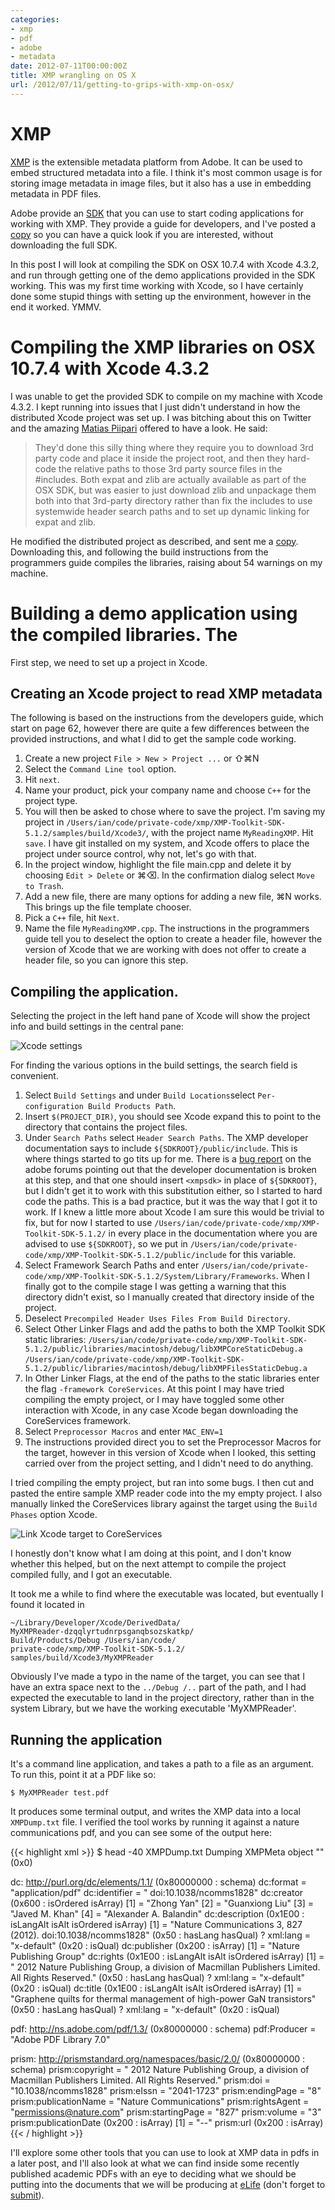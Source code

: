 ```yaml
---
categories:
- xmp
- pdf
- adobe
- metadata
date: 2012-07-11T00:00:00Z
title: XMP wrangling on OS X
url: /2012/07/11/getting-to-grips-with-xmp-on-osx/
---
```


# XMP

[XMP][xmp] is the extensible metadata platform from Adobe. It can be used to embed structured metadata into a file. I think it's most common usage is for storing image metadata in image files, but it also has a use in embedding metadata in PDF files. 

Adobe provide an [SDK][xmpsdk] that you can use to start coding applications for working with XMP. They provide a guide for developers, and I've posted a [copy][dev] so you can have a quick look if you are interested, without downloading the full SDK.

[xmp]: http://www.adobe.com/products/xmp/
[xmpsdk]: http://www.adobe.com/devnet/xmp.html
[dev]: https://dl.dropbox.com/u/2270414/XMPProgrammersGuide.pdf

In this post I will look at compiling the SDK on OSX 10.7.4 with Xcode 4.3.2, and run through getting one of the demo applications provided in the SDK working. This was my first time working with Xcode, so I have certainly done some stupid things with setting up the environment, however in the end it worked. YMMV.

# Compiling the XMP libraries on OSX 10.7.4 with Xcode 4.3.2

I was unable to get the provided SDK to compile on my machine with Xcode 4.3.2. I kept running into issues that I just didn't understand in how the distributed Xcode project was set up. I was bitching about this on Twitter and the amazing [Matias Piipari][mz2] offered to have a look. He said:

[mz2]: https://twitter.com/mz2

>They'd done this silly thing where they require you to download 3rd party code and place it inside the project root, and then they hard-code the relative paths to those 3rd party source files in the #includes. Both expat and zlib are actually available as part of the OSX SDK, but was easier to just download zlib and unpackage them both into that 3rd-party directory rather than fix the includes to use systemwide header search paths and to set up dynamic linking for expat and zlib.

He modified the distributed project as described, and sent me a [copy][working]. Downloading this, and following the build instructions from the programmers guide compiles the libraries, raising about 54 warnings on my machine.

[working]: https://www.dropbox.com/sh/gceyj2ieuvme1aa/9FONH2OF2b

# Building a demo application using the compiled libraries. The 

First step, we need to set up a project in Xcode.

## Creating an Xcode project to read XMP metadata

The following is based on the instructions from the developers guide, which start on page 62, however there are quite a few differences between the provided instructions, and what I did to get the sample code working.

1. Create a new project `File > New > Project ...` or &#8679;&#8984;N
2. Select the `Command Line tool` option.
3. Hit `next`.
4. Name your product, pick your company name and choose `C++` for the project type.
5. You will then be asked to chose where to save the project. I'm saving my project in `/Users/ian/code/private-code/xmp/XMP-Toolkit-SDK-5.1.2/samples/build/Xcode3/`, with the project name `MyReadingXMP`. Hit `save`.
I have git installed on my system, and Xcode offers to place the project under source control, why not, let's go with that.
6. In the project window, highlight the file main.cpp and delete it by choosing `Edit > Delete` or &#8984;&#9003;. In the
confirmation dialog select `Move to Trash`.
7. Add a new file, there are many options for adding a new file, &#8984;N works. This brings up the file template chooser.
8. Pick a `C++` file, hit `Next`.
9. Name the file `MyReadingXMP.cpp`. The instructions in the programmers guide tell you to deselect the option to create a header file, however the version of Xcode that we are working with does not offer to create a header file, so you can ignore this step. 

## Compiling the application. 

Selecting the project in the left hand pane of Xcode will show the project info and build settings in the central pane:

![Xcode settings](/images/xcode-settings.jpg "Xcode settings")

For finding the various options in the build settings, the search field is convenient.

1. Select `Build Settings` and under `Build Locations`select `Per-configuration Build Products Path`.
2. Insert `$(PROJECT_DIR)`, you should see Xcode expand this to point to the directory that contains the project files. 
3. Under `Search Paths` select `Header Search Paths`. The XMP developer documentation says to include `${SDKROOT}/public/include`. This is where things started to go tits up for me. There is a [bug report][bug] on the adobe forums pointing out that the developer documentation is broken at this step, and that one should insert `<xmpsdk>` in place of `${SDKROOT}`, but I didn't get it to work with this substitution either, so I started to hard code the paths. This is a bad practice, but it was the way that I got it to work. If I knew a little more about Xcode I am sure this would be trivial to fix, but for now I started to use `/Users/ian/code/private-code/xmp/XMP-Toolkit-SDK-5.1.2/` in every place in the documentation where you are advised to use `${SDKROOT}`, so we put in `/Users/ian/code/private-code/xmp/XMP-Toolkit-SDK-5.1.2/public/include` for this variable.
4. Select Framework Search Paths and enter `/Users/ian/code/private-code/xmp/XMP-Toolkit-SDK-5.1.2/System/Library/Frameworks`. When I finally got to the compile stage I was getting a warning that this directory didn't exist, so I manually created that directory inside of the project.
5. Deselect `Precompiled Header Uses Files From Build Directory`.
6. Select Other Linker Flags and add the paths to both the XMP Toolkit SDK static libraries:
`/Users/ian/code/private-code/xmp/XMP-Toolkit-SDK-5.1.2/public/libraries/macintosh/debug/libXMPCoreStaticDebug.a`
`/Users/ian/code/private-code/xmp/XMP-Toolkit-SDK-5.1.2/public/libraries/macintosh/debug/libXMPFilesStaticDebug.a`
7. In Other Linker Flags, at the end of the paths to the static libraries enter the flag `-framework CoreServices`. At this point I may have tried compiling the empty project, or I may have toggled some other interaction with Xcode, in any case Xcode began downloading the CoreServices framework.
8. Select `Preprocessor Macros` and enter `MAC_ENV=1`
9. The instructions provided direct you to set the Preprocessor Macros for the target, however in this version of Xcode when I looked, this setting carried over from the project setting, and I didn't need to do anything.

[bug]: http://forums.adobe.com/message/3234962

I tried compiling the empty project, but ran into some bugs. I then cut and pasted the entire sample XMP reader code into the my empty project. I also manually linked the CoreServices library against the target using the `Build Phases` option Xcode. 

![Link Xcode target to CoreServices](/images/set-services.jpg "Link Xcode target to CoreServices")

I honestly don't know what I am doing at this point, and I don't know whether this helped, but on the next attempt to compile the project compiled fully, and I got an executable. 

It took me a while to find where the executable was located, but eventually I found it located in 

	~/Library/Developer/Xcode/DerivedData/
	MyXMPReader-dzqqlyrtudnrpsganqbsozskatkp/
	Build/Products/Debug /Users/ian/code/
	private-code/xmp/XMP-Toolkit-SDK-5.1.2/
	samples/build/Xcode3/MyXMPReader

Obviously I've made a typo in the name of the target, you can see that I have an extra space next to the `../Debug /..` part of the path, and I had expected the executable to land in the project directory, rather than in the system Library, but we have the working executable 'MyXMPReader'.

## Running the application

It's a command line application, and takes a path to a file as an argument. To run this, point it at a PDF like so:

`$ MyXMPReader test.pdf` 

It produces some terminal output, and writes the XMP data into a local `XMPDump.txt` file. I verified the tool works by running it against a nature communications pdf, and you can see some of the output here:

{{< highlight xml >}}
$ head -40 XMPDump.txt 
Dumping XMPMeta object ""  (0x0)

   dc:  http://purl.org/dc/elements/1.1/  (0x80000000 : schema)
      dc:format = "application/pdf"
      dc:identifier = "
            doi:10.1038/ncomms1828"
      dc:creator  (0x600 : isOrdered isArray)
         [1] = "Zhong Yan"
         [2] = "Guanxiong Liu"
         [3] = "Javed M. Khan"
         [4] = "Alexander A. Balandin"
      dc:description  (0x1E00 : isLangAlt isAlt isOrdered isArray)
         [1] = "Nature Communications 3, 827 (2012). doi:10.1038/ncomms1828"  (0x50 : hasLang hasQual)
               ? xml:lang = "x-default"  (0x20 : isQual)
      dc:publisher  (0x200 : isArray)
         [1] = "Nature Publishing Group"
      dc:rights  (0x1E00 : isLangAlt isAlt isOrdered isArray)
         [1] = "<C2 A9> 2012 Nature Publishing Group, a division of Macmillan Publishers Limited. All Rights Reserved."  (0x50 : hasLang hasQual)
               ? xml:lang = "x-default"  (0x20 : isQual)
      dc:title  (0x1E00 : isLangAlt isAlt isOrdered isArray)
         [1] = "Graphene quilts for thermal management of high-power GaN transistors"  (0x50 : hasLang hasQual)
               ? xml:lang = "x-default"  (0x20 : isQual)

   pdf:  http://ns.adobe.com/pdf/1.3/  (0x80000000 : schema)
      pdf:Producer = "Adobe PDF Library 7.0"

   prism:  http://prismstandard.org/namespaces/basic/2.0/  (0x80000000 : schema)
      prism:copyright = "
            <C2 A9> 2012 Nature Publishing Group, a division of Macmillan Publishers Limited. All Rights Reserved."
      prism:doi = "10.1038/ncomms1828"
      prism:eIssn = "2041-1723"
      prism:endingPage = "8"
      prism:publicationName = "Nature Communications"
      prism:rightsAgent = "permissions@nature.com"
      prism:startingPage = "827"
      prism:volume = "3"
      prism:publicationDate  (0x200 : isArray)
         [1] = "--"
      prism:url  (0x200 : isArray)
{{< / highlight >}}

I'll explore some other tools that you can use to look at XMP data in pdfs in a later post, and I'll also look at what we can find inside some recently published academic PDFs with an eye to deciding what we should be putting into the documents that we will be producing at [eLife][elife] (don't forget to [submit][submit]).

[elife]: http://elifesciences.org/ 
[submit]: http://submit.elifesciences.org/cgi-bin/main.plex
